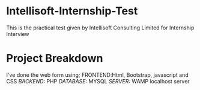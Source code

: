 # Intellisoft-Internship-Test
This is the practical test given by Intellisoft Consulting Limited for Internship Interview

# Project Breakdown
I've done the web form using;
FRONTEND:Html, Bootstrap, javascript and CSS
  _BACKEND:_ PHP
  _DATABASE:_ MYSQL
  _SERVER:_ WAMP localhost server
